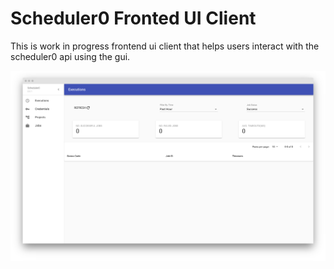 # Scheduler0 Fronted UI Client

This is work in progress frontend ui client that helps users interact with the scheduler0 api using the gui.

![screenshot](./screenshots/screenshot.png)

